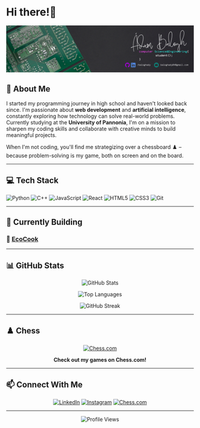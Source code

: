 # Hi there!👋

![Banner](./banner.png)

## 🚀 About Me

I started my programming journey in high school and haven't looked back since. I'm passionate about **web development** and **artificial intelligence**, constantly exploring how technology can solve real-world problems. Currently studying at the **University of Pannonia**, I'm on a mission to sharpen my coding skills and collaborate with creative minds to build meaningful projects.

When I'm not coding, you'll find me strategizing over a chessboard ♟️ – because problem-solving is my game, both on screen and on the board.

---

## 💻 Tech Stack

![Python](https://img.shields.io/badge/Python-3776AB?style=for-the-badge&logo=python&logoColor=white)
![C++](https://img.shields.io/badge/C++-00599C?style=for-the-badge&logo=cplusplus&logoColor=white)
![JavaScript](https://img.shields.io/badge/JavaScript-F7DF1E?style=for-the-badge&logo=javascript&logoColor=black)
![React](https://img.shields.io/badge/React-61DAFB?style=for-the-badge&logo=react&logoColor=black)
![HTML5](https://img.shields.io/badge/HTML5-E34F26?style=for-the-badge&logo=html5&logoColor=white)
![CSS3](https://img.shields.io/badge/CSS3-1572B6?style=for-the-badge&logo=css3&logoColor=white)
![Git](https://img.shields.io/badge/Git-F05032?style=for-the-badge&logo=git&logoColor=white)

---

## 🌱 Currently Building

### 🍳 [**EcoCook**](https://github.com/baloghady/ecocook)

---

## 📊 GitHub Stats

<div align="center">
  
![GitHub Stats](https://github-readme-stats.vercel.app/api?username=baloghady&show_icons=true&theme=tokyonight&hide_border=true&count_private=true)

![Top Languages](https://github-readme-stats.vercel.app/api/top-langs/?username=baloghady&layout=compact&theme=tokyonight&hide_border=true)

![GitHub Streak](https://github-readme-streak-stats.herokuapp.com/?user=baloghady&theme=tokyonight&hide_border=true)

</div>

---

## ♟️ Chess

<div align="center">

[![Chess.com](https://img.shields.io/badge/Chess.com-baloghady-success?style=for-the-badge&logo=lichess&logoColor=white)](https://www.chess.com/member/baloghady)

**Check out my games on Chess.com!**

</div>

---

## 📫 Connect With Me

<div align="center">

[![LinkedIn](https://img.shields.io/badge/LinkedIn-0A66C2?style=for-the-badge&logo=linkedin&logoColor=white)](https://linkedin.com/in/baloghady)
[![Instagram](https://img.shields.io/badge/Instagram-E4405F?style=for-the-badge&logo=instagram&logoColor=white)](https://instagram.com/baloghady)
[![Chess.com](https://img.shields.io/badge/Chess.com-7FA650?style=for-the-badge&logo=chess.com&logoColor=white)](https://www.chess.com/member/baloghady)

</div>

---

<div align="center">

![Profile Views](https://komarev.com/ghpvc/?username=baloghady&color=blueviolet&style=flat-square)

</div>
